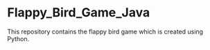 # Flappy_Bird_Game_Java
This repository contains the flappy bird game which is created using Python.
